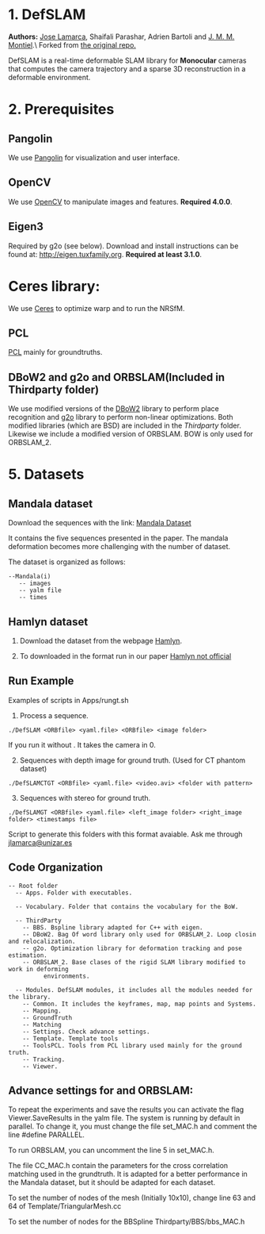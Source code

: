 # 1. DefSLAM
**Authors:** [Jose Lamarca](http://webdiis.unizar.es/~jlamarca/), Shaifali Parashar, Adrien Bartoli and [J. M. M. Montiel](http://webdiis.unizar.es/~josemari/).\\
Forked from [the original repo.](https://github.com/UZ-SLAMLab/DefSLAM)

DefSLAM is a real-time deformable SLAM library for **Monocular** cameras that computes the camera trajectory and a sparse 3D reconstruction in a deformable environment.

# 2. Prerequisites

## Pangolin
We use [Pangolin](https://github.com/stevenlovegrove/Pangolin) for visualization and user interface.

## OpenCV
We use [OpenCV](http://opencv.org) to manipulate images and features. **Required 4.0.0**.

## Eigen3
Required by g2o (see below). Download and install instructions can be found at: http://eigen.tuxfamily.org. **Required at least 3.1.0**.

# Ceres library:
We use [Ceres](http://ceres-solver.org) to optimize warp and to run the NRSfM.

## PCL
[PCL](https://pointclouds.org/downloads/) mainly for groundtruths.

## DBoW2 and g2o and ORBSLAM(Included in Thirdparty folder)
We use modified versions of the [DBoW2](https://github.com/dorian3d/DBoW2) library to perform place recognition and [g2o](https://github.com/RainerKuemmerle/g2o) library to perform non-linear optimizations. Both modified libraries (which are BSD) are included in the *Thirdparty* folder. Likewise we include a modified version of ORBSLAM. BOW is only used for ORBSLAM_2.

# 5. Datasets
## Mandala dataset
Download the sequences with the link: 
[Mandala Dataset](https://drive.google.com/file/d/1i3i2f3Ph22DfZ6AfXKjPRb8WrGNw_41C/view?usp=sharing)

It contains the five sequences presented in the paper. The mandala deformation becomes more challenging with the number of dataset.

The dataset is organized as follows:
```
--Mandala(i)
   -- images
   -- yalm file
   -- times
```
## Hamlyn dataset  
1. Download the dataset from the webpage [Hamlyn](http://hamlyn.doc.ic.ac.uk/vision/). 

2. To downloaded in the format run in our paper [Hamlyn not official](https://drive.google.com/file/d/1fG6RNQlBqwDKZSRUuiEuoMbVosMo5u8J/view?usp=sharing)


## Run Example
Examples of scripts in Apps/rungt.sh

1. Process a sequence. 
```
./DefSLAM <ORBfile> <yaml.file> <ORBfile> <image folder>
```
If you run it without <image folder>. It takes the camera in 0. 

2. Sequences with depth image for ground truth. (Used for CT phantom dataset)
```
./DefSLAMCTGT <ORBfile> <yaml.file> <video.avi> <folder with pattern>
```

3. Sequences with stereo for ground truth.
```
./DefSLAMGT <ORBfile> <yaml.file> <left_image folder> <right_image folder> <timestamps file>
```

Script to generate this folders with this format avaiable. Ask me through <jlamarca@unizar.es>

## Code Organization
```
-- Root folder
  -- Apps. Folder with executables.

  -- Vocabulary. Folder that contains the vocabulary for the BoW.

  -- ThirdParty
    -- BBS. Bspline library adapted for C++ with eigen.
    -- DBoW2. Bag Of word library only used for ORBSLAM_2. Loop closin and relocalization.
    -- g2o. Optimization library for deformation tracking and pose estimation.
    -- ORBSLAM_2. Base clases of the rigid SLAM library modified to work in deforming 
		  environments.

  -- Modules. DefSLAM modules, it includes all the modules needed for the library.
    -- Common. It includes the keyframes, map, map points and Systems.
    -- Mapping.
    -- GroundTruth
    -- Matching
    -- Settings. Check advance settings.
    -- Template. Template tools
    -- ToolsPCL. Tools from PCL library used mainly for the ground truth.
    -- Tracking. 
    -- Viewer.
```
## Advance settings for and ORBSLAM:
To repeat the experiments and save the results you can activate the flag Viewer.SaveResults in the yalm file. The system is running by default in parallel. To change it, you must change the file set_MAC.h and comment the line #define PARALLEL.

To run ORBSLAM, you can uncomment the line 5 in set_MAC.h.

The file CC_MAC.h contain the parameters for the cross correlation matching used in the grundtruth. It is adapted for a better performance in the Mandala dataset, but it should be adapted for each dataset.

To set the number of nodes of the mesh (Initially 10x10), change line 63 and 64 of Template/TriangularMesh.cc

To set the number of nodes for the BBSpline Thirdparty/BBS/bbs_MAC.h

